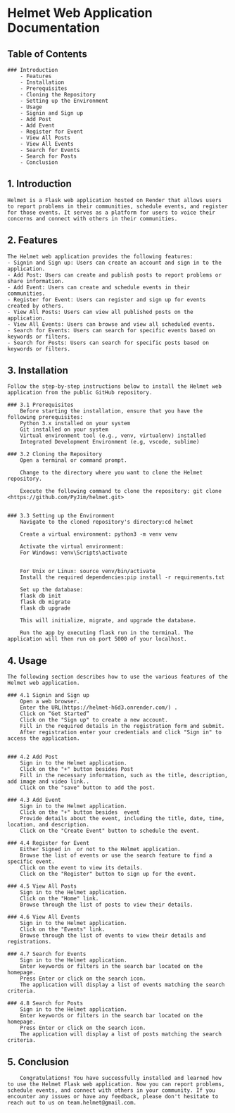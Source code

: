 # Helmet Web Application Documentation
## Table of Contents
    ### Introduction
        - Features
        - Installation
        - Prerequisites
        - Cloning the Repository
        - Setting up the Environment
        - Usage
        - Signin and Sign up
        - Add Post
        - Add Event
        - Register for Event
        - View All Posts
        - View All Events
        - Search for Events
        - Search for Posts
        - Conclusion

## 1. Introduction
    Helmet is a Flask web application hosted on Render that allows users to report problems in their communities, schedule events, and register for those events. It serves as a platform for users to voice their concerns and connect with others in their communities.

## 2. Features
    The Helmet web application provides the following features:
    - Signin and Sign up: Users can create an account and sign in to the application.
    - Add Post: Users can create and publish posts to report problems or share information.
    - Add Event: Users can create and schedule events in their communities.
    - Register for Event: Users can register and sign up for events created by others.
    - View All Posts: Users can view all published posts on the application.
    - View All Events: Users can browse and view all scheduled events.
    - Search for Events: Users can search for specific events based on keywords or filters.
    - Search for Posts: Users can search for specific posts based on keywords or filters.

## 3. Installation
    Follow the step-by-step instructions below to install the Helmet web application from the public GitHub repository.

    ### 3.1 Prerequisites
        Before starting the installation, ensure that you have the following prerequisites:
        Python 3.x installed on your system
        Git installed on your system
        Virtual environment tool (e.g., venv, virtualenv) installed
        Integrated Development Environment (e.g, vscode, sublime)

    ### 3.2 Cloning the Repository
        Open a terminal or command prompt.

        Change to the directory where you want to clone the Helmet repository.

        Execute the following command to clone the repository: git clone <https://github.com/PyJim/helmet.git>


    ### 3.3 Setting up the Environment
        Navigate to the cloned repository's directory:cd helmet

        Create a virtual environment: python3 -m venv venv

        Activate the virtual environment:
        For Windows: venv\Scripts\activate


        For Unix or Linux: source venv/bin/activate
        Install the required dependencies:pip install -r requirements.txt

        Set up the database:
        flask db init
        flask db migrate
        flask db upgrade

        This will initialize, migrate, and upgrade the database.

        Run the app by executing flask run in the terminal. The application will then run on port 5000 of your localhost.

## 4. Usage
    The following section describes how to use the various features of the Helmet web application.

    ### 4.1 Signin and Sign up
        Open a web browser.
        Enter the URL(https://helmet-h6d3.onrender.com/) .
        Click on “Get Started”
        Click on the "Sign up" to create a new account.
        Fill in the required details in the registration form and submit.
        After registration enter your credentials and click "Sign in" to access the application.


    ### 4.2 Add Post
        Sign in to the Helmet application.
        Click on the "+" button besides Post
        Fill in the necessary information, such as the title, description, add image and video link..
        Click on the "save" button to add the post.

    ### 4.3 Add Event
        Sign in to the Helmet application.
        Click on the "+" button besides  event
        Provide details about the event, including the title, date, time, location, and description.
        Click on the "Create Event" button to schedule the event.

    ### 4.4 Register for Event
        Either Signed in  or not to the Helmet application.
        Browse the list of events or use the search feature to find a specific event.
        Click on the event to view its details.
        Click on the "Register" button to sign up for the event.

    ### 4.5 View All Posts
        Sign in to the Helmet application.
        Click on the "Home" link.
        Browse through the list of posts to view their details.

    ### 4.6 View All Events
        Sign in to the Helmet application.
        Click on the "Events" link.
        Browse through the list of events to view their details and registrations.

    ### 4.7 Search for Events
        Sign in to the Helmet application.
        Enter keywords or filters in the search bar located on the homepage.
        Press Enter or click on the search icon.
        The application will display a list of events matching the search criteria.

    ### 4.8 Search for Posts
        Sign in to the Helmet application.
        Enter keywords or filters in the search bar located on the homepage.
        Press Enter or click on the search icon.
        The application will display a list of posts matching the search criteria.

## 5. Conclusion
        Congratulations! You have successfully installed and learned how to use the Helmet Flask web application. Now you can report problems, schedule events, and connect with others in your community. If you encounter any issues or have any feedback, please don't hesitate to reach out to us on team.helmet@gmail.com.


